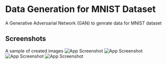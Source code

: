 # Data Generation for MNIST Dataset

A Generative Adversarial Network (GAN) to genrate data for MNIST dataset

## Screenshots
A sample of created images
![App Screenshot](https://github.com/user-attachments/assets/e102ae1a-fa16-4fed-9bc1-6155a61410c6)
![App Screenshot](https://github.com/user-attachments/assets/32456c9b-4e96-43ee-baab-12a2d6a72962)
![App Screenshot](https://github.com/user-attachments/assets/6e8561af-54ce-46c0-8f42-4dcaf0a23d94)
![App Screenshot](https://github.com/user-attachments/assets/9531c7e2-931e-4bca-a756-e263024601a8)

